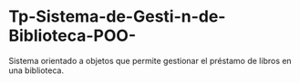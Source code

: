 # Tp-Sistema-de-Gesti-n-de-Biblioteca-POO-
Sistema orientado a objetos que permite gestionar el préstamo de libros en una biblioteca. 
